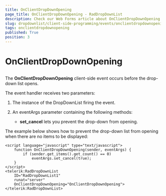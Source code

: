 ```yaml
---
title: OnClientDropDownOpening
page_title: OnClientDropDownOpening - RadDropDownList
description: Check our Web Forms article about OnClientDropDownOpening.
slug: dropdownlist/client-side-programming/events/onclientdropdownopening
tags: onclientdropdownopening
published: True
position: 3
---
```


# OnClientDropDownOpening



## 

The **OnClientDropDownOpening** client-side event occurs before the drop-down list opens.

The event handler receives two parameters:

1. The instance of the DropDownList firing the event.

2. An eventArgs parameter containing the following methods:

	* **set_cancel** lets you prevent the drop-down from opening.

The example below shows how to prevent the drop-down list from opening when there are no items to be displayed:

````ASPNET
<script language="javascript" type="text/javascript">
    function OnClientDropDownOpening(sender, eventArgs) {
        if (sender.get_items().get_count() == 0)
            eventArgs.set_cancel(true);
    }
</script>
<telerik:RadDropDownList
    ID="RadDropDownList1"
    runat="server"
    OnClientDropDownOpening="OnClientDropDownOpening">
</telerik:RadDropDownList>
````


